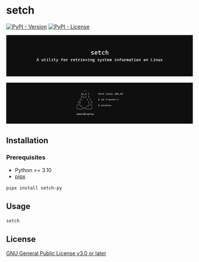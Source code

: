 # setch

[![PyPI - Version](https://img.shields.io/pypi/v/setch-py?pypiBaseUrl=https%3A%2F%2Fpypi.org&style=for-the-badge&logo=pypi&logoColor=%23ffffff&labelColor=%230f0f0f&color=%230f0f0f)](https://pypi.org/project/setch-py)
[![PyPI - License](https://img.shields.io/pypi/l/setch-py?pypiBaseUrl=https%3A%2F%2Fpypi.org&style=for-the-badge&logo=gplv3&logoColor=%23ffffff&logoSize=auto&labelColor=%230f0f0f&color=%230f0f0f)](https://github.com/mentiferous/setch/blob/main/LICENSE)

[![Banner](https://raw.githubusercontent.com/mentiferous/setch/refs/heads/main/assets/images/banner.svg)](https://github.com/mentiferous/setch)

[![Preview](https://raw.githubusercontent.com/mentiferous/setch/refs/heads/main/assets/images/preview.png)](https://github.com/mentiferous/setch)

## Installation

### Prerequisites

- Python >= 3.10
- [pipx](https://pipx.pypa.io/stable/installation/#on-linux)

```sh
pipx install setch-py
```

## Usage

```sh
setch
```

## License

[GNU General Public License v3.0 or later](https://github.com/mentiferous/setch/blob/main/LICENSE)
